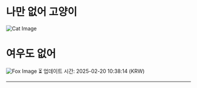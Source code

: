 
# 나만 없어 고양이

![Cat Image](https://cdn2.thecatapi.com/images/bjl.jpg)

# 여우도 없어
![Fox Image](https://randomfox.ca/images/115.jpg)
⏳ 업데이트 시간: 2025-02-20 10:38:14 (KRW)

---
